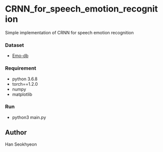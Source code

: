 # CRNN_for_speech_emotion_recognition  



Simple implementation of CRNN for speech emotion recognition


### Dataset

* [Emo-db](http://emodb.bilderbar.info/docu/)

### Requirement

* python 3.6.8
* torch==1.2.0
* numpy
* matplotlib

### Run

* python3 main.py

## Author

Han Seokhyeon
